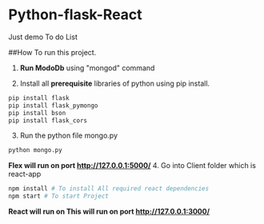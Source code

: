 # Python-flask-React
Just demo To do List 

##How To run this project.
1. **Run ModoDb** using "mongod" command

2. Install all **prerequisite** libraries of python using pip install.
  ```bash 
  pip install flask
  pip install flask_pymongo
  pip install bson
  pip install flask_cors
  ```  
3. Run the python file mongo.py
  ```bash
  python mongo.py
  ```
  __Flex will run on port http://127.0.0.1:5000/__
4. Go into Client folder which is react-app
  ```bash
  npm install # To install All required react dependencies
  npm start # To start Project
  ```
  __React will run on This will run on port http://127.0.0.1:3000/__
